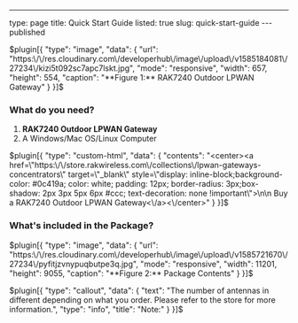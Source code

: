 ---
type: page
title: Quick Start Guide
listed: true
slug: quick-start-guide
---published

$plugin[{
    "type": "image",
    "data": {
        "url": "https:\/\/res.cloudinary.com\/developerhub\/image\/upload\/v1585184081\/27234\/kizi5t092sc7apc7lskt.jpg",
        "mode": "responsive",
        "width": 657,
        "height": 554,
        "caption": "**Figure 1:** RAK7240 Outdoor LPWAN Gateway"
    }
}]$

### What do you need?

1. **RAK7240 Outdoor LPWAN Gateway**
2. A Windows/Mac OS/Linux Computer

$plugin[{
    "type": "custom-html",
    "data": {
        "contents": "<center><a href=\"https:\/\/store.rakwireless.com\/collections\/lpwan-gateways-concentrators\" target=\"_blank\" style=\"display: inline-block;background-color: #0c419a; color: white; padding: 12px; border-radius: 3px;box-shadow: 2px 3px 5px 6px #ccc; text-decoration: none !important\">\n\n    Buy a RAK7240 Outdoor LPWAN Gateway<\/a><\/center>"
    }
}]$

### What's included in the Package?

$plugin[{
    "type": "image",
    "data": {
        "url": "https:\/\/res.cloudinary.com\/developerhub\/image\/upload\/v1585721670\/27234\/pyfitjzvnypuqbutpe3q.jpg",
        "mode": "responsive",
        "width": 11201,
        "height": 9055,
        "caption": "**Figure 2:** Package Contents"
    }
}]$

$plugin[{
    "type": "callout",
    "data": {
        "text": "The number of antennas in different depending on what you order. Please refer to the store for more information.",
        "type": "info",
        "title": "Note:"
    }
}]$

